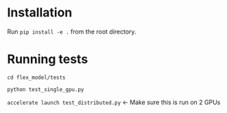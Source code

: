 # Installation
Run `pip install -e .` from the root directory.


# Running tests
`cd flex_model/tests`

`python test_single_gpu.py`

`accelerate launch test_distributed.py` <- Make sure this is run on 2 GPUs
